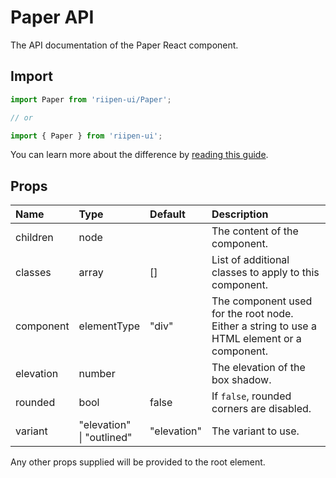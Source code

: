 <!--- This documentation is automatically generated, do not try to edit it. -->

# Paper API

<p class="description">The API documentation of the Paper React component.</p>

## Import

```js
import Paper from 'riipen-ui/Paper';

// or

import { Paper } from 'riipen-ui';
```

You can learn more about the difference by [reading this guide](/guides/bundle-size).

## Props

| Name | Type | Default | Description |
|:-----|:-----|:--------|:------------|
| <span class="prop-name">children</span> | <span class="prop-type">node</span> |  | The content of the component. |
| <span class="prop-name">classes</span> | <span class="prop-type">array</span> | <span class="prop-default">[]</span> | List of additional classes to apply to this component. |
| <span class="prop-name">component</span> | <span class="prop-type">elementType</span> | <span class="prop-default">"div"</span> | The component used for the root node. Either a string to use a HTML element or a component. |
| <span class="prop-name">elevation</span> | <span class="prop-type">number</span> |  | The elevation of the box shadow. |
| <span class="prop-name">rounded</span> | <span class="prop-type">bool</span> | <span class="prop-default">false</span> | If `false`, rounded corners are disabled. |
| <span class="prop-name">variant</span> | <span class="prop-type">"elevation"<br>&#124;&nbsp;"outlined"</span> | <span class="prop-default">"elevation"</span> | The variant to use. |


Any other props supplied will be provided to the root element.